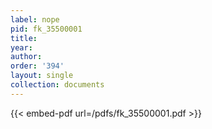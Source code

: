 ```yaml
---
label: nope
pid: fk_35500001
title:
year:
author:
order: '394'
layout: single
collection: documents
---
```



{{< embed-pdf url=/pdfs/fk_35500001.pdf >}}